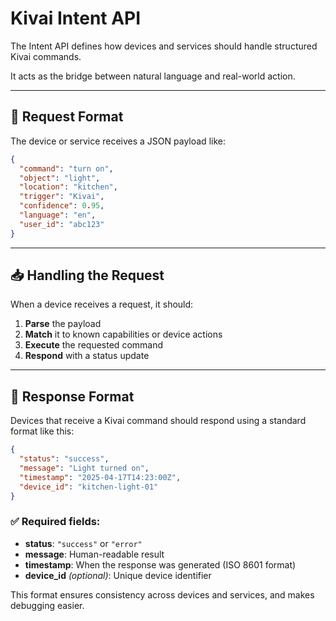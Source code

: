 # Kivai Intent API

The Intent API defines how devices and services should handle structured Kivai commands.

It acts as the bridge between natural language and real-world action.

---

## 🔁 Request Format

The device or service receives a JSON payload like:

```json
{
  "command": "turn on",
  "object": "light",
  "location": "kitchen",
  "trigger": "Kivai",
  "confidence": 0.95,
  "language": "en",
  "user_id": "abc123"
}
```

---

## 📥 Handling the Request

When a device receives a request, it should:

1. **Parse** the payload  
2. **Match** it to known capabilities or device actions  
3. **Execute** the requested command  
4. **Respond** with a status update  

---

## 🔁 Response Format

Devices that receive a Kivai command should respond using a standard format like this:

```json
{
  "status": "success",
  "message": "Light turned on",
  "timestamp": "2025-04-17T14:23:00Z",
  "device_id": "kitchen-light-01"
}
```

### ✅ Required fields:

- **status**: `"success"` or `"error"`  
- **message**: Human-readable result  
- **timestamp**: When the response was generated (ISO 8601 format)  
- **device_id** *(optional)*: Unique device identifier  

This format ensures consistency across devices and services, and makes debugging easier.
